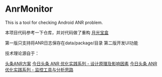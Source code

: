 # AnrMonitor  

This is a tool for checking Android ANR problem.

本项目代码参考一下仓库，并对代码做了重构
[月光宝盒](https://github.com/xiaolutang/MoonlightTreasureBox)

第一版只支持将ANR日志保存在data/package/目录
第二版开发UI功能

技术理论源自于：

[头条ANR方案](https://mp.weixin.qq.com/mp/appmsgalbum?__biz=MzI1MzYzMjE0MQ==&action=getalbum&album_id=1780091311874686979&scene=173&from_msgid=2247489949&from_itemidx=1&count=3&nolastread=1#wechat_redirect)
[今日头条 ANR 优化实践系列 - 设计原理及影响因素](https://juejin.cn/post/6940061649348853796)
[今日头条 ANR 优化实践系列 - 监控工具与分析思路](https://juejin.cn/post/6942665216781975582#heading-16)




